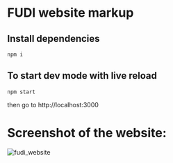 # FUDI website markup

## Install dependencies

```
npm i
```

## To start dev mode with live reload

```
npm start
```

then go to http://localhost:3000

# Screenshot of the website:

![fudi_website](https://user-images.githubusercontent.com/17711411/46116655-d8a33600-c205-11e8-94fc-7fe802ef5a02.jpg)
